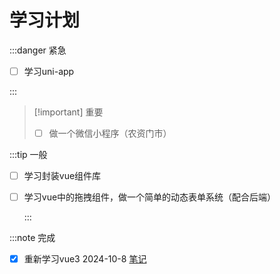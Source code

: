 # 学习计划
:::danger 紧急
- [ ] 学习uni-app

:::

> [!important] 重要
>
> - [ ] 做一个微信小程序（农资门市）
> 

:::tip 一般 

- [ ] 学习封装vue组件库
- [ ] 学习vue中的拖拽组件，做一个简单的动态表单系统（配合后端）

  :::

:::note 完成
- [x] 重新学习vue3 2024-10-8 [笔记](/FE/web/vue3/Vue3快速上手)
